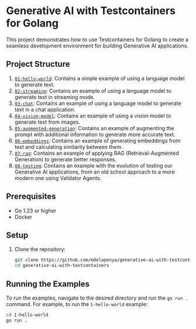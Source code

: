 # Generative AI with Testcontainers for Golang

This project demonstrates how to use Testcontainers for Golang to create a seamless development environment for building Generative AI applications.

## Project Structure

1. [`01-hello-world`](./01-hello-world): Contains a simple example of using a language model to generate text.
1. [`02-streaming`](./02-streaming): Contains an example of using a language model to generate text in streaming mode.
1. [`03-chat`](./03-chat): Contains an example of using a language model to generate text in a chat application.
1. [`04-vision-model`](./04-vision-model): Contains an example of using a vision model to generate text from images.
1. [`05-augmented-generation`](./05-augmented-generation): Contains an example of augmenting the prompt with additional information to generate more accurate text.
1. [`06-embeddings`](./06-embeddings): Contains an example of generating embeddings from text and calculating similarity between them.
1. [`07-rag`](./07-rag): Contains an example of applying RAG (Retrieval-Augmented Generation) to generate better responses.
1. [`08-testing`](./08-testing): Contains an example with the evolution of testing our Generative AI applications, from an old school approach to a more modern one using Validator Agents.

## Prerequisites

- Go 1.23 or higher
- Docker

## Setup

1. Clone the repository:
    ```sh
    git clone https://github.com/mdelapenya/generative-ai-with-testcontainers.git
    cd generative-ai-with-testcontainers
    ```

## Running the Examples

To run the examples, navigate to the desired directory and run the `go run .` command. For example, to run the `1-hello-world` example:

```sh
cd 1-hello-world
go run .
```
